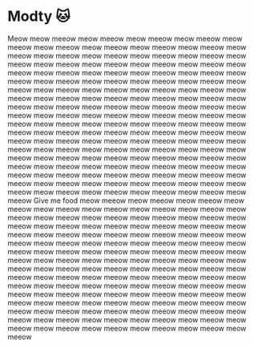 # Modty 🐱

Meow meow meeow meow meeow meow meeow meow meeow meow meeow meow meeow meow meeow meow meeow meow meeow meow meeow meow meeow meow meeow meow meeow meow meeow meow meeow meow meeow meow meeow meow meeow meow meeow meow meeow meow meeow meow meeow meow meeow meow meeow meow meeow meow meeow meow meeow meow meeow meow meeow meow meeow meow meeow meow meeow meow meeow meow meeow meow meeow meow meeow meow meeow meow meeow meow meeow meow meeow meow meeow meow meeow meow meeow meow meeow meow meeow meow meeow meow meeow meow meeow meow meeow meow meeow meow meeow meow meeow meow meeow meow meeow meow meeow meow meeow meow meeow meow meeow meow meeow meow meeow meow meeow meow meeow meow meeow meow meeow meow meeow meow meeow meow meeow meow meeow meow meeow meow meeow meow meeow meow meeow meow meeow meow meeow meow meeow meow meeow meow meeow meow meeow meow meeow meow meeow meow meeow meow meeow meow meeow meow meeow meow meeow meow meeow meow meeow meow meeow meow meeow meow meeow meow meeow meow meeow meow meeow meow meeow meow meeow Give me food  meow meeow meow meeow meow meeow meow meeow meow meeow meow meeow meow meeow meow meeow meow meeow meow meeow meow meeow meow meeow meow meeow meow meeow meow meeow meow meeow meow meeow meow meeow meow meeow meow meeow meow meeow meow meeow meow meeow meow meeow meow meeow meow meeow meow meeow meow meeow meow meeow meow meeow meow meeow meow meeow meow meeow meow meeow meow meeow meow meeow meow meeow meow meeow meow meeow meow meeow meow meeow meow meeow meow meeow meow meeow meow meeow meow meeow meow meeow meow meeow meow meeow meow meeow meow meeow meow meeow meow meeow meow meeow meow meeow meow meeow meow meeow meow meeow meow meeow meow meeow meow meeow meow meeow meow meeow meow meeow meow meeow meow meeow meow meeow meow meeow meow meeow meow meeow meow meeow meow meeow meow meeow meow meeow meow meeow meow meeow meow meeow meow meeow meow meeow